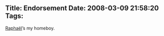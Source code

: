Title: Endorsement
Date: 2008-03-09 21:58:20
Tags: 
---
<a href="http://lists.debian.org/debian-vote/2008/03/msg00020.html" target="_blank">Raphaël</a>&#8217;s my homeboy.
